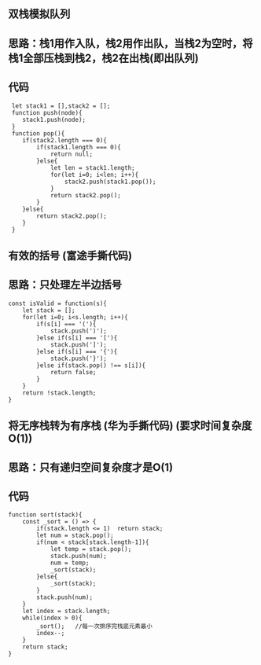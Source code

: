 ## 双栈模拟队列 

## 思路：栈1用作入队，栈2用作出队，当栈2为空时，将栈1全部压栈到栈2，栈2在出栈(即出队列)

## 代码 

```
 let stack1 = [],stack2 = [];
 function push(node){
	stack1.push(node);
 }
 function pop(){
	if(stack2.length === 0){
		if(stack1.length === 0){
			return null;
		}else{
			let len = stack1.length;
			for(let i=0; i<len; i++){
				stack2.push(stack1.pop());
			}
			return stack2.pop();
		}
	}else{
		return stack2.pop();
	}
 }
```

## 有效的括号 (富途手撕代码)

## 思路：只处理左半边括号

```
const isValid = function(s){
	let stack = [];
	for(let i=0; i<s.length; i++){
		if(s[i] === '('){
			stack.push(')');
		}else if(s[i] === '['){
			stack.push(']');
		}else if(s[i] === '{'){
			stack.push('}');
		}else if(stack.pop() !== s[i]){
			return false;
		}
	}
	return !stack.length;
}
```

## 将无序栈转为有序栈 (华为手撕代码) (要求时间复杂度O(1))

## 思路：只有递归空间复杂度才是O(1)

## 代码 

```
function sort(stack){
	const _sort = () => {
		if(stack.length <= 1)  return stack;
		let num = stack.pop();
		if(num < stack[stack.length-1]){
			let temp = stack.pop();
			stack.push(num);
			num = temp;
			_sort(stack);
		}else{
			_sort(stack);
		}
		stack.push(num);
	}
	let index = stack.length;
	while(index > 0){
		_sort();   //每一次排序完栈底元素最小 
		index--;
	}
	return stack;
}
```
